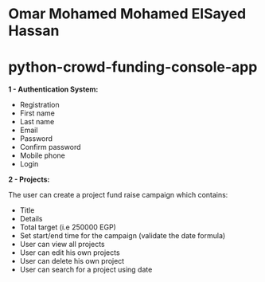 
# Omar Mohamed Mohamed ElSayed Hassan

# python-crowd-funding-console-app

**1 - Authentication System:** 

- Registration
- First name
- Last name
- Email
- Password
- Confirm password
- Mobile phone
- Login


**2 - Projects:**

 The user can create a project fund raise campaign which contains:

- Title
- Details
- Total target (i.e 250000 EGP)
- Set start/end time for the campaign (validate the date formula)
- User can view all projects
- User can edit his own projects
- User can delete his own project
- User can search for a project using date
